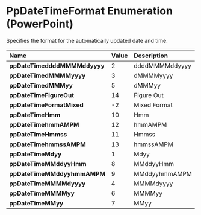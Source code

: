 
# PpDateTimeFormat Enumeration (PowerPoint)

Specifies the format for the automatically updated date and time. 



|**Name**|**Value**|**Description**|
|:-----|:-----|:-----|
| **ppDateTimeddddMMMMddyyyy**|2|ddddMMMMddyyyy|
| **ppDateTimedMMMMyyyy**|3|dMMMMyyyy|
| **ppDateTimedMMMyy**|5|dMMMyy|
| **ppDateTimeFigureOut**|14|Figure Out|
| **ppDateTimeFormatMixed**|-2|Mixed Format|
| **ppDateTimeHmm**|10|Hmm|
| **ppDateTimehmmAMPM**|12|hmmAMPM|
| **ppDateTimeHmmss**|11|Hmmss|
| **ppDateTimehmmssAMPM**|13|hmmssAMPM|
| **ppDateTimeMdyy**|1|Mdyy|
| **ppDateTimeMMddyyHmm**|8|MMddyyHmm|
| **ppDateTimeMMddyyhmmAMPM**|9|MMddyyhmmAMPM|
| **ppDateTimeMMMMdyyyy**|4|MMMMdyyyy|
| **ppDateTimeMMMMyy**|6|MMMMyy|
| **ppDateTimeMMyy**|7|MMyy|
